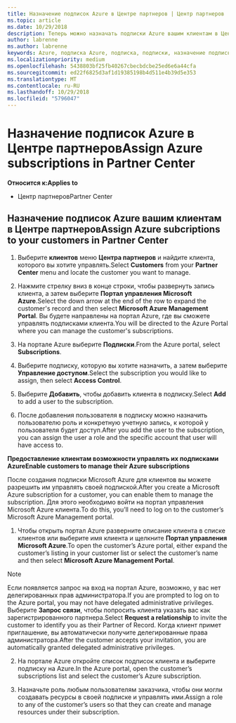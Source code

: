 ```yaml
---
title: Назначение подписок Azure в Центре партнеров | Центр партнеров
ms.topic: article
ms.date: 10/29/2018
description: Теперь можно назначать подписки Azure вашим клиентам в Центре партнеров. Кроме того, можно предоставить им возможность самостоятельного управления подписками
author: labrenne
ms.author: labrenne
keywords: Azure, подписка Azure, подписка, подписки, назначение подписки, управление подпиской Azure
ms.localizationpriority: medium
ms.openlocfilehash: 5438803bf25fb40267cbecbdcbe25ed6e6a44cfa
ms.sourcegitcommit: ed22f6825d3af1d19385198b4d511e4b39d5e353
ms.translationtype: MT
ms.contentlocale: ru-RU
ms.lasthandoff: 10/29/2018
ms.locfileid: "5796047"
---
```

# <a name="assign-azure-subscriptions-in-partner-center"></a><span data-ttu-id="6cbc1-104">Назначение подписок Azure в Центре партнеров</span><span class="sxs-lookup"><span data-stu-id="6cbc1-104">Assign Azure subscriptions in Partner Center</span></span>

**<span data-ttu-id="6cbc1-105">Относится к:</span><span class="sxs-lookup"><span data-stu-id="6cbc1-105">Applies to</span></span>**

-  <span data-ttu-id="6cbc1-106">Центр партнеров</span><span class="sxs-lookup"><span data-stu-id="6cbc1-106">Partner Center</span></span>
 
## <a name="assign-azure-subcriptions-to-your-customers-in-partner-center"></a><span data-ttu-id="6cbc1-107">Назначение подписок Azure вашим клиентам в Центре партнеров</span><span class="sxs-lookup"><span data-stu-id="6cbc1-107">Assign Azure subcriptions to your customers in Partner Center</span></span>

1. <span data-ttu-id="6cbc1-108">Выберите **клиентов** меню **Центра партнеров** и найдите клиента, которого вы хотите управлять.</span><span class="sxs-lookup"><span data-stu-id="6cbc1-108">Select **Customers** from your **Partner Center** menu and locate the customer you want to manage.</span></span>

2.  <span data-ttu-id="6cbc1-109">Нажмите стрелку вниз в конце строки, чтобы развернуть запись клиента, а затем выберите **Портал управления Microsoft Azure**.</span><span class="sxs-lookup"><span data-stu-id="6cbc1-109">Select the down arrow at the end of the row to expand the customer's record and then select **Microsoft Azure Management Portal**.</span></span> <span data-ttu-id="6cbc1-110">Вы будете направлены на портал Azure, где вы сможете управлять подписками клиента.</span><span class="sxs-lookup"><span data-stu-id="6cbc1-110">You will be directed to the Azure Portal where you can manage the customer's subscriptions.</span></span> 

4. <span data-ttu-id="6cbc1-111">На портале Azure выберите **Подписки**.</span><span class="sxs-lookup"><span data-stu-id="6cbc1-111">From the Azure portal, select **Subscriptions**.</span></span>

5. <span data-ttu-id="6cbc1-112">Выберите подписку, которую вы хотите назначить, а затем выберите **Управление доступом**.</span><span class="sxs-lookup"><span data-stu-id="6cbc1-112">Select the subscription you would like to assign, then select **Access Control**.</span></span>

6. <span data-ttu-id="6cbc1-113">Выберите **Добавить**, чтобы добавить клиента в подписку.</span><span class="sxs-lookup"><span data-stu-id="6cbc1-113">Select **Add** to add a user to the subscription.</span></span> 

7. <span data-ttu-id="6cbc1-114">После добавления пользователя в подписку можно назначить пользователю роль и конкретную учетную запись, к которой у пользователя будет доступ.</span><span class="sxs-lookup"><span data-stu-id="6cbc1-114">After you add the user to the subscription, you can assign the user a role and the specific account that user will have access to.</span></span> 

**<span data-ttu-id="6cbc1-115">Предоставление клиентам возможности управлять их подписками Azure</span><span class="sxs-lookup"><span data-stu-id="6cbc1-115">Enable customers to manage their Azure subscriptions</span></span>**

<span data-ttu-id="6cbc1-116">После создания подписки Microsoft Azure для клиентов вы можете разрешить им управлять своей подпиской.</span><span class="sxs-lookup"><span data-stu-id="6cbc1-116">After you create a Microsoft Azure subscription for a customer, you can enable them to manage the subscription.</span></span> <span data-ttu-id="6cbc1-117">Для этого необходимо войти на портал управления Microsoft Azure клиента.</span><span class="sxs-lookup"><span data-stu-id="6cbc1-117">To do this, you’ll need to log on to the customer’s Microsoft Azure Management portal.</span></span> 

1.  <span data-ttu-id="6cbc1-118">Чтобы открыть портал Azure разверните описание клиента в списке клиентов или выберите имя клиента и щелкните **Портал управления Microsoft Azure**.</span><span class="sxs-lookup"><span data-stu-id="6cbc1-118">To open the customer’s Azure portal, either expand the customer’s listing in your customer list or select the customer’s name and then select **Microsoft Azure Management Portal**.</span></span>
    
> [!NOTE]  
> <span data-ttu-id="6cbc1-119">Если появляется запрос на вход на портал Azure, возможно, у вас нет делегированных прав администратора.</span><span class="sxs-lookup"><span data-stu-id="6cbc1-119">If you are prompted to log on to the Azure portal, you may not have delegated administrative privileges.</span></span> <span data-ttu-id="6cbc1-120">Выберите **Запрос связи**, чтобы попросить клиента указать вас как зарегистрированного партнера.</span><span class="sxs-lookup"><span data-stu-id="6cbc1-120">Select **Request a relationship** to invite the customer to identify you as their Partner of Record.</span></span> <span data-ttu-id="6cbc1-121">Когда клиент примет приглашение, вы автоматически получите делегированные права администратора.</span><span class="sxs-lookup"><span data-stu-id="6cbc1-121">After the customer accepts your invitation, you are automatically granted delegated administrative privileges.</span></span> 

2.  <span data-ttu-id="6cbc1-122">На портале Azure откройте список подписок клиента и выберите подписку на Azure.</span><span class="sxs-lookup"><span data-stu-id="6cbc1-122">In the Azure portal, open the customer’s subscriptions list and select the customer’s Azure subscription.</span></span>

3.  <span data-ttu-id="6cbc1-123">Назначьте роль любым пользователям заказчика, чтобы они могли создавать ресурсы в своей подписке и управлять ими.</span><span class="sxs-lookup"><span data-stu-id="6cbc1-123">Assign a role to any of the customer’s users so that they can create and manage resources under their subscription.</span></span>


